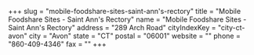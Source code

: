 +++
slug = "mobile-foodshare-sites-saint-ann's-rectory"
title = "Mobile Foodshare Sites - Saint Ann's Rectory"
name = "Mobile Foodshare Sites - Saint Ann's Rectory"
address = "289 Arch Road"
cityIndexKey = "city-ct-avon"
city = "Avon"
state = "CT"
postal = "06001"
website = ""
phone = "860-409-4346"
fax = ""
+++
